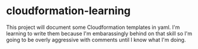 # cloudformation-learning
This project will document some Cloudformation templates in yaml. I'm learning to write them because I'm embarassingly behind on that skill so I'm going to be overly aggressive with comments until I know what I'm doing. 

